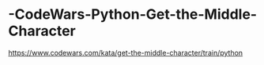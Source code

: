 # -CodeWars-Python-Get-the-Middle-Character
https://www.codewars.com/kata/get-the-middle-character/train/python
